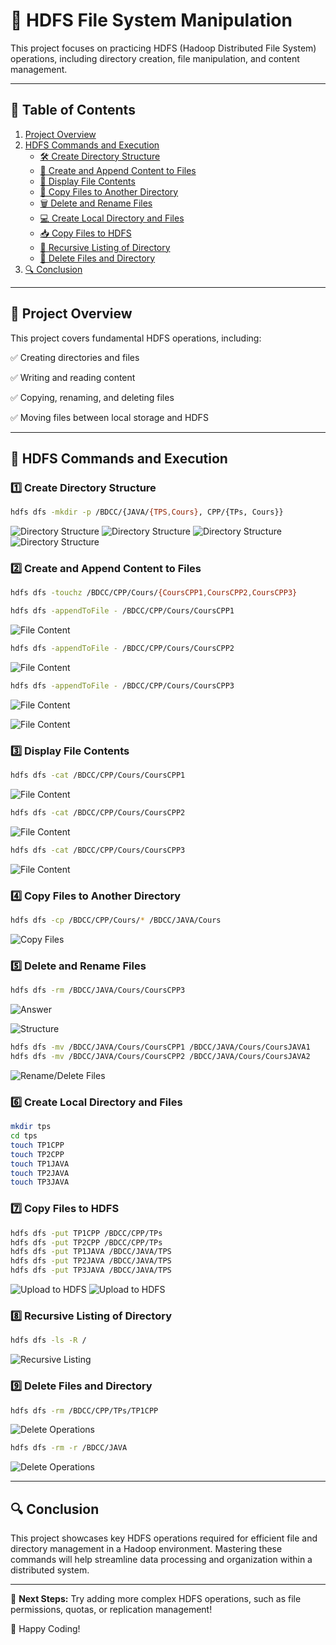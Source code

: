 # 📂 HDFS File System Manipulation

This project focuses on practicing HDFS (Hadoop Distributed File System) operations, including directory creation, file manipulation, and content management.

---

## 📌 Table of Contents
1. [Project Overview](#project-overview)
2. [HDFS Commands and Execution](#hdfs-commands-and-execution)
   - [🛠️ Create Directory Structure](#1-create-directory-structure)
   - [📝 Create and Append Content to Files](#2-create-and-append-content-to-files)
   - [📖 Display File Contents](#3-display-file-contents)
   - [📂 Copy Files to Another Directory](#4-copy-files-to-another-directory)
   - [🗑️ Delete and Rename Files](#5-delete-and-rename-files)
   - [💻 Create Local Directory and Files](#6-create-local-directory-and-files)
   - [📥 Copy Files to HDFS](#7-copy-files-to-hdfs)
   - [📜 Recursive Listing of Directory](#8-recursive-listing-of-directory)
   - [🚮 Delete Files and Directory](#9-delete-files-and-directory)
3. [🔍 Conclusion](#conclusion)

---

## 📌 Project Overview
This project covers fundamental HDFS operations, including:

✅ Creating directories and files

✅ Writing and reading content

✅ Copying, renaming, and deleting files

✅ Moving files between local storage and HDFS

---

## 🔹 HDFS Commands and Execution

### 1️⃣ Create Directory Structure
```sh
hdfs dfs -mkdir -p /BDCC/{JAVA/{TPS,Cours}, CPP/{TPs, Cours}}
```
![Directory Structure](images/Directory_Structure1.png)
![Directory Structure](images/Directory_Structure2.png)
![Directory Structure](images/Directory_Structure3.png)
![Directory Structure](images/Directory_Structure4.png)

### 2️⃣ Create and Append Content to Files
```sh
hdfs dfs -touchz /BDCC/CPP/Cours/{CoursCPP1,CoursCPP2,CoursCPP3}
```
```sh
hdfs dfs -appendToFile - /BDCC/CPP/Cours/CoursCPP1
```
![File Content](images/Content1.png)
```sh
hdfs dfs -appendToFile - /BDCC/CPP/Cours/CoursCPP2
```
![File Content](images/Content2.png)
```sh
hdfs dfs -appendToFile - /BDCC/CPP/Cours/CoursCPP3
```
![File Content](images/Content3.png)

![File Content](images/Content4.png)

### 3️⃣ Display File Contents
```sh
hdfs dfs -cat /BDCC/CPP/Cours/CoursCPP1
```
![File Content](images/Content1.png)
```sh
hdfs dfs -cat /BDCC/CPP/Cours/CoursCPP2
```
![File Content](images/Content2.png)
```sh
hdfs dfs -cat /BDCC/CPP/Cours/CoursCPP3
```
![File Content](images/Content3.png)

### 4️⃣ Copy Files to Another Directory
```sh
hdfs dfs -cp /BDCC/CPP/Cours/* /BDCC/JAVA/Cours
```
![Copy Files](images/Copy_Files.png)

### 5️⃣ Delete and Rename Files
```sh
hdfs dfs -rm /BDCC/JAVA/Cours/CoursCPP3
```
![Answer](images/Deleted_File.png)

![Structure](images/Copy_Files.png)

```sh
hdfs dfs -mv /BDCC/JAVA/Cours/CoursCPP1 /BDCC/JAVA/Cours/CoursJAVA1
hdfs dfs -mv /BDCC/JAVA/Cours/CoursCPP2 /BDCC/JAVA/Cours/CoursJAVA2
```
![Rename/Delete Files](images/Rename_File.png)

### 6️⃣ Create Local Directory and Files
```sh
mkdir tps
cd tps
touch TP1CPP 
touch TP2CPP 
touch TP1JAVA 
touch TP2JAVA 
touch TP3JAVA
```

### 7️⃣ Copy Files to HDFS
```sh
hdfs dfs -put TP1CPP /BDCC/CPP/TPs
hdfs dfs -put TP2CPP /BDCC/CPP/TPs
hdfs dfs -put TP1JAVA /BDCC/JAVA/TPS
hdfs dfs -put TP2JAVA /BDCC/JAVA/TPS
hdfs dfs -put TP3JAVA /BDCC/JAVA/TPS
```
![Upload to HDFS](images/Upload_to_HDFS1.png)
![Upload to HDFS](images/Upload_to_HDFS2.png)

### 8️⃣ Recursive Listing of Directory
```sh
hdfs dfs -ls -R /
```
![Recursive Listing](images/Recursive_Listing.png)

### 9️⃣ Delete Files and Directory
```sh
hdfs dfs -rm /BDCC/CPP/TPs/TP1CPP
```
![Delete Operations](images/Delete_Operations1.png)
```sh
hdfs dfs -rm -r /BDCC/JAVA
```
![Delete Operations](images/Delete_Operations2.png)


---

## 🔍 Conclusion
This project showcases key HDFS operations required for efficient file and directory management in a Hadoop environment. Mastering these commands will help streamline data processing and organization within a distributed system.

---
🎯 **Next Steps:** Try adding more complex HDFS operations, such as file permissions, quotas, or replication management!

🚀 Happy Coding!

